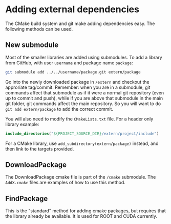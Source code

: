 # Adding external dependencies

The CMake build system and git make adding dependencies easy. The following methods can be used.

## New submodule

Most of the smaller libraries are added using submodules. To add a library from GitHub, with user `username` and package name `package`:
```bash
git submodule add ../../username/package.git extern/package
```

Go into the newly downloaded package in `/extern` and checkout the approriate tag/commit. Remember: when you are in a submodule, git commands affect that submodule as if it were a normal git repository (even up to commit and push), while if you are above that submodule in the main git folder, git commands affect the main repository. So you will want to do `git add extern/package` to add the correct commit.

You will also need to modify the `CMakeLists.txt` file. For a header only library example:
```cmake
include_directories("${PROJECT_SOURCE_DIR}/extern/project/include")
```

For a CMake library, use `add_subdirectory(extern/package)` instead, and then link to the targets provided.

## DownloadPackage

The DownloadPackage cmake file is part of the `/cmake` submodule. The `AddX.cmake` files are examples of how to use this method.

## FindPackage

This is the "standard" method for adding cmake packages, but requires that the library already be available. It is used for ROOT and CUDA currently.


